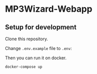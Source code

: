 # MP3Wizard-Webapp

## Setup for development

Clone this repository.


Change `.env.example` file to `.env`:


Then you can run it on docker.

```
docker-compose up
```
